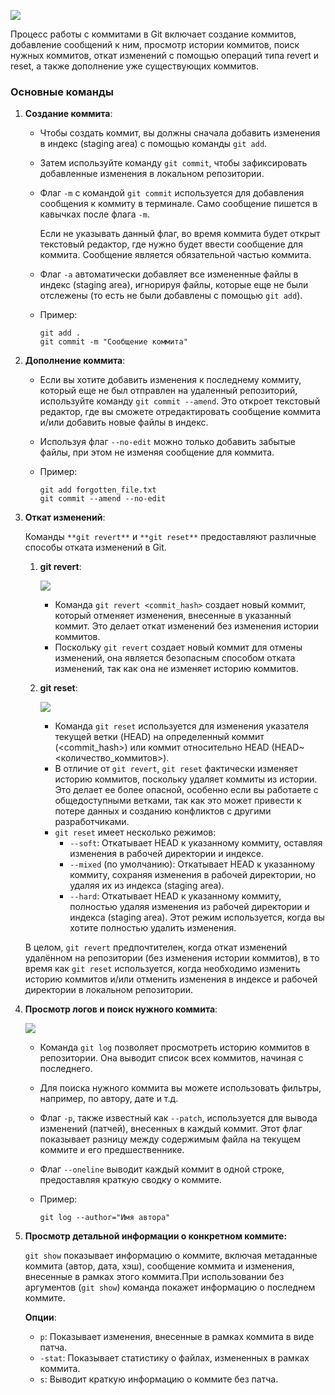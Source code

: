[![](https://www.gitkraken.com/wp-content/uploads/2023/10/Commit-Graph-scroll-2.gif)](https://www.gitkraken.com/wp-content/uploads/2023/10/Commit-Graph-scroll-2.gif)

Процесс работы с коммитами в Git включает создание коммитов, добавление сообщений к ним, просмотр истории коммитов, поиск нужных коммитов, откат изменений с помощью операций типа revert и reset, а также дополнение уже существующих коммитов.

### Основные команды

1. **Создание коммита**:
    - Чтобы создать коммит, вы должны сначала добавить изменения в индекс (staging area) с помощью команды `git add`.
    - Затем используйте команду `git commit`, чтобы зафиксировать добавленные изменения в локальном репозитории.
    - Флаг `-m` с командой `git commit` используется для добавления сообщения к коммиту в терминале. Само сообщение пишется в кавычках после флага `-m`.
        
        Если не указывать данный флаг, во время коммита будет открыт текстовый редактор, где нужно будет ввести сообщение для коммита. Сообщение является обязательной частью коммита.
        
    - Флаг `-a` автоматически добавляет все измененные файлы в индекс (staging area), игнорируя файлы, которые еще не были отслежены (то есть не были добавлены с помощью `git add`).
    - Пример:
        
        ```Shell
        git add .
        git commit -m "Сообщение коммита"
        ```
        
2. **Дополнение коммита**:
    - Если вы хотите добавить изменения к последнему коммиту, который еще не был отправлен на удаленный репозиторий, используйте команду `git commit --amend`. Это откроет текстовый редактор, где вы сможете отредактировать сообщение коммита и/или добавить новые файлы в индекс.
    - Используя флаг `--no-edit` можно только добавить забытые файлы, при этом не изменяя сообщение для коммита.
    - Пример:
        
        ```Shell
        git add forgotten_file.txt
        git commit --amend --no-edit
        ```
        
3. **Откат изменений**:
    
    Команды `**git revert**` и `**git reset**` предоставляют различные способы отката изменений в Git.
    
    1. **git revert**:
        
        [![](https://www.git-tower.com/learn/media/pages/git/ebook/en/command-line/advanced-topics/undoing-things/def827c127-1697824976/revert-concept.png)](https://www.git-tower.com/learn/media/pages/git/ebook/en/command-line/advanced-topics/undoing-things/def827c127-1697824976/revert-concept.png)
        
        - Команда `git revert <commit_hash>` создает новый коммит, который отменяет изменения, внесенные в указанный коммит. Это делает откат изменений без изменения истории коммитов.
        - Поскольку `git revert` создает новый коммит для отмены изменений, она является безопасным способом отката изменений, так как она не изменяет историю коммитов.
    2. **git reset**:
        
        [![](https://anhcodes.dev/images/single-blog/git-reset/git-reset.png)](https://anhcodes.dev/images/single-blog/git-reset/git-reset.png)
        
        - Команда `git reset` используется для изменения указателя текущей ветки (HEAD) на определенный коммит (<commit_hash>) или коммит относительно HEAD (HEAD~<количество_коммитов>).
        - В отличие от `git revert`, `git reset` фактически изменяет историю коммитов, поскольку удаляет коммиты из истории. Это делает ее более опасной, особенно если вы работаете с общедоступными ветками, так как это может привести к потере данных и созданию конфликтов с другими разработчиками.
        - `git reset` имеет несколько режимов:
            - `--soft`: Откатывает HEAD к указанному коммиту, оставляя изменения в рабочей директории и индексе.
            - `--mixed` (по умолчанию): Откатывает HEAD к указанному коммиту, сохраняя изменения в рабочей директории, но удаляя их из индекса (staging area).
            - `--hard`: Откатывает HEAD к указанному коммиту, полностью удаляя изменения из рабочей директории и индекса (staging area). Этот режим используется, когда вы хотите полностью удалить изменения.
    
    В целом, `git revert` предпочтителен, когда откат изменений удалённом на репозитории (без изменения истории коммитов), в то время как `git reset` используется, когда необходимо изменить историю коммитов и/или отменить изменения в индексе и рабочей директории в локальном репозитории.
    
4. **Просмотр логов и поиск нужного коммита**:
    
    [![](https://elijahmanor.com/images/git-log/git-log.png)](https://elijahmanor.com/images/git-log/git-log.png)
    
    - Команда `git log` позволяет просмотреть историю коммитов в репозитории. Она выводит список всех коммитов, начиная с последнего.
    - Для поиска нужного коммита вы можете использовать фильтры, например, по автору, дате и т.д.
    - Флаг `-p`, также известный как `--patch`, используется для вывода изменений (патчей), внесенных в каждый коммит. Этот флаг показывает разницу между содержимым файла на текущем коммите и его предшественнике.
    - Флаг `--oneline` выводит каждый коммит в одной строке, предоставляя краткую сводку о коммите.
    - Пример:
        
        ```Shell
        git log --author="Имя автора"
        ```
        
5. **Просмотр детальной информации о конкретном коммите:**
    
    `git show` показывает информацию о коммите, включая метаданные коммита (автор, дата, хэш), сообщение коммита и изменения, внесенные в рамках этого коммита.При использовании без аргументов (`git show`) команда покажет информацию о последнем коммите.
    
    **Опции**:
    
    - `p`: Показывает изменения, внесенные в рамках коммита в виде патча.
    - `-stat`: Показывает статистику о файлах, измененных в рамках коммита.
    - `s`: Выводит краткую информацию о коммите без патча.
<div class="page-break" style="page-break-before: always;"></div>